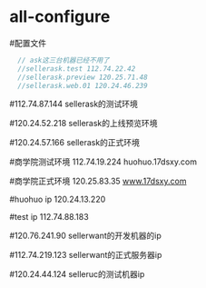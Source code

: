 # all-configure

#配置文件
```javascript
  // ask这三台机器已经不用了
  //sellerask.test 112.74.22.42
  //sellerask.preview 120.25.71.48
  //sellerask.web.01 120.24.46.239
```

#112.74.87.144  sellerask的测试环境

#120.24.52.218  sellerask的上线预览环境

#120.24.57.166  sellerask的正式环境

#商学院测试环境 112.74.19.224 huohuo.17dsxy.com

#商学院正式环境 120.25.83.35 www.17dsxy.com

#huohuo ip 120.24.13.220

#test ip 112.74.88.183

#120.76.241.90 sellerwant的开发机器的ip

#112.74.219.123 sellerwant的正式服务器ip

#120.24.44.124	selleruc的测试机器ip
